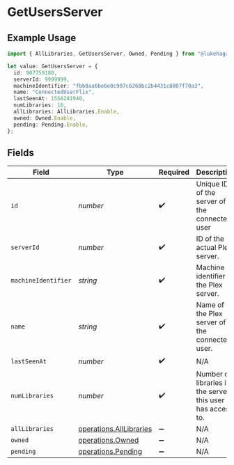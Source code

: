 # GetUsersServer

## Example Usage

```typescript
import { AllLibraries, GetUsersServer, Owned, Pending } from "@lukehagar/plexjs/sdk/models/operations";

let value: GetUsersServer = {
  id: 907759180,
  serverId: 9999999,
  machineIdentifier: "fbb8aa6be6e0c997c6268bc2b4431c8807f70a3",
  name: "ConnectedUserFlix",
  lastSeenAt: 1556281940,
  numLibraries: 16,
  allLibraries: AllLibraries.Enable,
  owned: Owned.Enable,
  pending: Pending.Enable,
};
```

## Fields

| Field                                                                     | Type                                                                      | Required                                                                  | Description                                                               | Example                                                                   |
| ------------------------------------------------------------------------- | ------------------------------------------------------------------------- | ------------------------------------------------------------------------- | ------------------------------------------------------------------------- | ------------------------------------------------------------------------- |
| `id`                                                                      | *number*                                                                  | :heavy_check_mark:                                                        | Unique ID of the server of the connected user                             | 907759180                                                                 |
| `serverId`                                                                | *number*                                                                  | :heavy_check_mark:                                                        | ID of the actual Plex server.                                             | 9999999                                                                   |
| `machineIdentifier`                                                       | *string*                                                                  | :heavy_check_mark:                                                        | Machine identifier of the Plex server.                                    | fbb8aa6be6e0c997c6268bc2b4431c8807f70a3                                   |
| `name`                                                                    | *string*                                                                  | :heavy_check_mark:                                                        | Name of the Plex server of the connected user.                            | ConnectedUserFlix                                                         |
| `lastSeenAt`                                                              | *number*                                                                  | :heavy_check_mark:                                                        | N/A                                                                       | 1556281940                                                                |
| `numLibraries`                                                            | *number*                                                                  | :heavy_check_mark:                                                        | Number of libraries in the server this user has access to.                | 16                                                                        |
| `allLibraries`                                                            | [operations.AllLibraries](../../../sdk/models/operations/alllibraries.md) | :heavy_minus_sign:                                                        | N/A                                                                       | 1                                                                         |
| `owned`                                                                   | [operations.Owned](../../../sdk/models/operations/owned.md)               | :heavy_minus_sign:                                                        | N/A                                                                       | 1                                                                         |
| `pending`                                                                 | [operations.Pending](../../../sdk/models/operations/pending.md)           | :heavy_minus_sign:                                                        | N/A                                                                       | 1                                                                         |